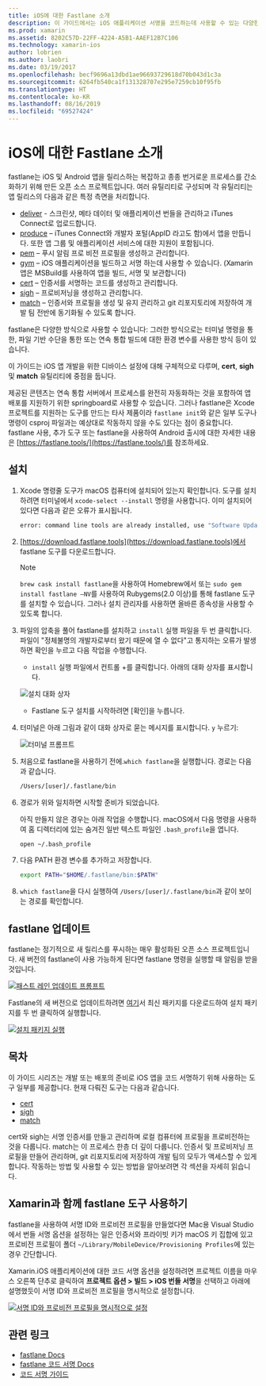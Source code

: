 ```yaml
---
title: iOS에 대한 Fastlane 소개
description: 이 가이드에서는 iOS 애플리케이션 서명을 코드하는데 사용할 수 있는 다양한 fastlane 도구를 소개합니다. fastlane 도구를 업데이트, 설치 및 사용하는 방법을 설명합니다.
ms.prod: xamarin
ms.assetid: 8202C57D-22FF-4224-A5B1-AAEF12B7C106
ms.technology: xamarin-ios
author: lobrien
ms.author: laobri
ms.date: 03/19/2017
ms.openlocfilehash: becf9696a13dbd1ae96693729618d70b043d1c3a
ms.sourcegitcommit: 6264fb540ca1f131328707e295e7259cb10f95fb
ms.translationtype: HT
ms.contentlocale: ko-KR
ms.lasthandoff: 08/16/2019
ms.locfileid: "69527424"
---
```

# <a name="introduction-to-fastlane-for-ios"></a>iOS에 대한 Fastlane 소개

fastlane는 iOS 및 Android 앱을 릴리스하는 복잡하고 종종 번거로운 프로세스를 간소화하기 위해 만든 오픈 소스 프로젝트입니다. 여러 유틸리티로 구성되며 각 유틸리티는 앱 릴리스의 다음과 같은 특정 측면을 처리합니다.

- [deliver](https://github.com/fastlane/fastlane/tree/master/deliver#readme) - 스크린샷, 메타 데이터 및 애플리케이션 번들을 관리하고 iTunes Connect로 업로드합니다.
- [produce](https://github.com/fastlane/fastlane/tree/master/produce#readme) – iTunes Connect와 개발자 포털(AppID 라고도 함)에서 앱을 만듭니다. 또한 앱 그룹 및 애플리케이션 서비스에 대한 지원이 포함됩니다.
- [pem](https://github.com/fastlane/fastlane/tree/master/pem#readme) – 푸시 알림 프로 비전 프로필을 생성하고 관리합니다.
- [gym](https://github.com/fastlane/fastlane/tree/master/gym#readme) – iOS 애플리케이션을 빌드하고 서명 하는데 사용할 수 있습니다. (Xamarin 앱은 MSBuild를 사용하여 앱을 빌드, 서명 및 보관합니다)
- [cert](https://github.com/fastlane/fastlane/tree/master/cert#readme) – 인증서를 서명하는 코드를 생성하고 관리합니다. 
- [sigh](https://github.com/fastlane/fastlane/tree/master/sigh#readme) – 프로비저닝을 생성하고 관리합니다.
- [match](https://github.com/fastlane/fastlane/tree/master/match#readme) – 인증서와 프로필을 생성 및 유지 관리하고 git 리포지토리에 저장하여 개발 팀 전반에 동기화될 수 있도록 합니다.

fastlane은 다양한 방식으로 사용할 수 있습니다: 그러한 방식으로는 터미널 명령을 통한, 파일 기반 수단을 통한 또는 연속 통합 빌드에 대한 환경 변수를 사용한 방식 등이 있습니다. 

이 가이드는 iOS 앱 개발을 위한 디바이스 설정에 대해 구체적으로 다루며, **cert**, **sigh** 및 **match** 유틸리티에 중점을 둡니다. 

제공된 콘텐츠는 연속 통합 서버에서 프로세스를 완전히 자동화하는 것을 포함하여 앱 배포를 지원하기 위한 springboard로 사용할 수 있습니다. 그러나 fastlane은 Xcode 프로젝트를 지원하는 도구를 만드는 타사 제품이라 `fastlane init`와 같은 일부 도구나 명령이 csproj 파일과는 예상대로 작동하지 않을 수도 있다는 점이 중요합니다. fastlane 사용, 추가 도구 또는 fastlane을 사용하여 Android 출시에 대한 자세한 내용은 [https://fastlane.tools/](https://fastlane.tools/)를 참조하세요.

<a name="Installation" />

## <a name="installation"></a>설치

1. Xcode 명령줄 도구가 macOS 컴퓨터에 설치되어 있는지 확인합니다. 도구를 설치하려면 터미널에서 `xcode-select --install` 명령을 사용합니다. 이미 설치되어 있다면 다음과 같은 오류가 표시됩니다.

    ```bash
    error: command line tools are already installed, use "Software Update" to install updates
    ```

2. [https://download.fastlane.tools](https://download.fastlane.tools)에서 fastlane 도구를 다운로드합니다. 

    > [!NOTE]
    > `brew cask install fastlane`을 사용하여 Homebrew에서 또는 `sudo gem install fastlane –NV`를 사용하여 Rubygems(2.0 이상)를 통해 fastlane 도구를 설치할 수 있습니다. 그러나 설치 관리자를 사용하면 올바른 종속성을 사용할 수 있도록 합니다. 

3. 파일의 압축을 풀어 fastlane를 설치하고 `install` 실행 파일을 두 번 클릭합니다. 파일이 "정체불명의 개발자로부터 왔기 때문에 열 수 없다"고 통지하는 오류가 발생하면 확인을 누르고 다음 작업을 수행합니다.
    - `install` 실행 파일에서 컨트롤 +를 클릭합니다. 아래의 대화 상자를 표시합니다.

     ![](images/fastlane-image12.png "설치 대화 상자")

    - Fastlane 도구 설치를 시작하려면 [확인]을 누릅니다.

4. 터미널은 아래 그림과 같이 대화 상자로 묻는 메시지를 표시합니다. `y` 누르기:

   ![](images/fastlane-image13.png "터미널 프롬프트")

5. 처음으로 fastlane을 사용하기 전에.`which fastlane`을 실행합니다. 경로는 다음과 같습니다. 

    ```bash
    /Users/[user]/.fastlane/bin
    ```

6. 경로가 위와 일치하면 시작할 준비가 되었습니다.

     아직 만들지 않은 경우는 아래 작업을 수행합니다.  macOS에서 다음 명령을 사용하여 홈 디렉터리에 있는 숨겨진 일반 텍스트 파일인 `.bash_profile`을 엽니다.

    ```bash
    open ~/.bash_profile
    ```

7. 다음 PATH 환경 변수를 추가하고 저장합니다. 

    ```bash
    export PATH="$HOME/.fastlane/bin:$PATH"
    ```

8. `which fastlane`을 다시 실행하여 `/Users/[user]/.fastlane/bin`과 같이 보이는 경로를 확인합니다.


## <a name="updating-fastlane"></a>fastlane 업데이트

fastlane는 정기적으로 새 릴리스를 푸시하는 매우 활성화된 오픈 소스 프로젝트입니다. 새 버전의 fastlane이 사용 가능하게 된다면 fastlane 명령을 실행할 때 알림을 받을 것입니다.

[![](images/fastlane-image0.png "패스트 레인 업데이트 프롬프트")](images/fastlane-image0.png#lightbox)


Fastlane의 새 버전으로 업데이트하려면 [여기](https://download.fastlane.tools)서 최신 패키지를 다운로드하여 설치 패키지를 두 번 클릭하여 실행합니다.

[![](images/fastlane-image0a.png "설치 패키지 실행")](images/fastlane-image0a.png#lightbox)


## <a name="contents"></a>목차

이 가이드 시리즈는 개발 또는 배포의 준비로 iOS 앱을 코드 서명하기 위해 사용하는 도구 일부를 제공합니다. 현재 다뤄진 도구는 다음과 같습니다.

- [cert](~/ios/deploy-test/provisioning/fastlane/cert.md)
- [sigh](~/ios/deploy-test/provisioning/fastlane/sigh.md)
- [match](~/ios/deploy-test/provisioning/fastlane/match.md)

cert와 sigh는 서명 인증서를 만들고 관리하며 로컬 컴퓨터에 프로필을 프로비전하는 것을 다룹니다. match는 이 프로세스 한층 더 깊이 다룹니다. 인증서 및 프로비저닝 프로필을 만들어 관리하며, git 리포지토리에 저장하여 개발 팀의 모두가 액세스할 수 있게 합니다. 작동하는 방법 및 사용할 수 있는 방법을 알아보려면 각 섹션을 자세히 읽습니다.

## <a name="using-fastlane-tools-with-xamarin"></a>Xamarin과 함께 fastlane 도구 사용하기

fastlane을 사용하여 서명 ID와 프로비전 프로필을 만들었다면 Mac용 Visual Studio에서 번들 서명 옵션을 설정하는 일은 인증서와 프라이빗 키가 macOS 키 집합에 있고 프로비전 프로필이 폴더 `~/Library/MobileDevice/Provisioning Profiles`에 있는 경우 간단합니다.

Xamarin.iOS 애플리케이션에 대한 코드 서명 옵션을 설정하려면 프로젝트 이름을 마우스 오른쪽 단추로 클릭하여 **프로젝트 옵션 &gt; 빌드 &gt; iOS 번들 서명**을 선택하고 아래에 설명했듯이 서명 ID와 프로비전 프로필을 명시적으로 설정합니다.

[![](images/fastlane-image11.png "서명 ID와 프로비전 프로필을 명시적으로 설정")](images/fastlane-image11.png#lightbox)

## <a name="related-links"></a>관련 링크

- [fastlane Docs](https://fastlane.tools/)
- [fastlane 코드 서명 Docs](https://docs.fastlane.tools/codesigning/getting-started/)
- [코드 서명 가이드](https://codesigning.guide/)
